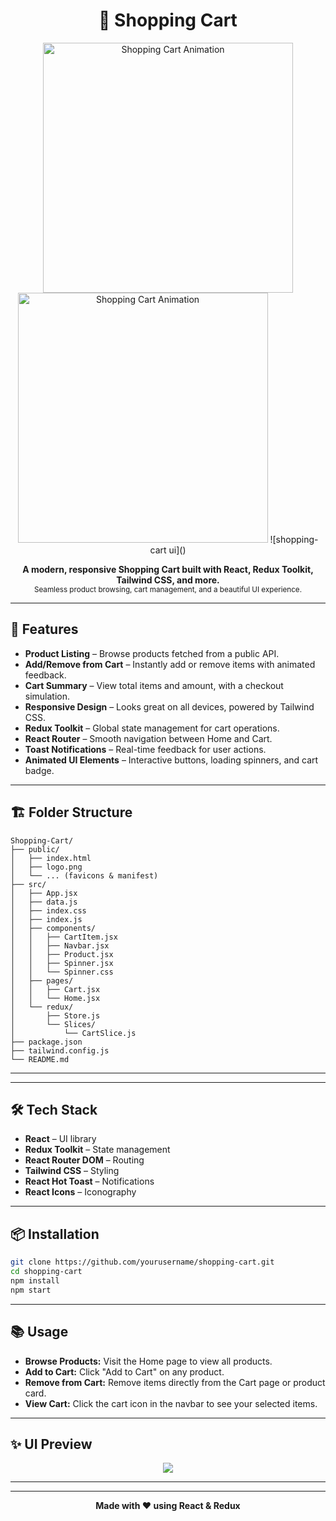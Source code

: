 <h1 align="center">
  🛒 Shopping Cart
</h1>

<p align="center">
  <img src="https://user-images.githubusercontent.com/7683657/246858573-7e7e6e7f-9e6c-4e3e-9e2a-7e8e8e8e8e8e.gif" alt="Shopping Cart Animation" width="400"/>
    <img src="https://github.com/user-attachments/assets/847791ff-5b2f-44eb-950d-71bf94cb81ea" alt="Shopping Cart Animation" width="400"/>
  ![shopping-cart ui]()

  
</p>

<p align="center">
  <b>A modern, responsive Shopping Cart built with React, Redux Toolkit, Tailwind CSS, and more.</b><br>
  <sub>Seamless product browsing, cart management, and a beautiful UI experience.</sub>
</p>

---

## 🚀 Features

- **Product Listing** – Browse products fetched from a public API.
- **Add/Remove from Cart** – Instantly add or remove items with animated feedback.
- **Cart Summary** – View total items and amount, with a checkout simulation.
- **Responsive Design** – Looks great on all devices, powered by Tailwind CSS.
- **Redux Toolkit** – Global state management for cart operations.
- **React Router** – Smooth navigation between Home and Cart.
- **Toast Notifications** – Real-time feedback for user actions.
- **Animated UI Elements** – Interactive buttons, loading spinners, and cart badge.

---

## 🏗️ Folder Structure

```plaintext
Shopping-Cart/
├── public/
│   ├── index.html
│   ├── logo.png
│   └── ... (favicons & manifest)
├── src/
│   ├── App.jsx
│   ├── data.js
│   ├── index.css
│   ├── index.js
│   ├── components/
│   │   ├── CartItem.jsx
│   │   ├── Navbar.jsx
│   │   ├── Product.jsx
│   │   ├── Spinner.jsx
│   │   └── Spinner.css
│   ├── pages/
│   │   ├── Cart.jsx
│   │   └── Home.jsx
│   └── redux/
│       ├── Store.js
│       └── Slices/
│           └── CartSlice.js
├── package.json
├── tailwind.config.js
└── README.md
```

---


---

## 🛠️ Tech Stack

- **React** – UI library
- **Redux Toolkit** – State management
- **React Router DOM** – Routing
- **Tailwind CSS** – Styling
- **React Hot Toast** – Notifications
- **React Icons** – Iconography

---

## 📦 Installation

```bash
git clone https://github.com/yourusername/shopping-cart.git
cd shopping-cart
npm install
npm start
```

---

## 📚 Usage

- **Browse Products:** Visit the Home page to view all products.
- **Add to Cart:** Click "Add to Cart" on any product.
- **Remove from Cart:** Remove items directly from the Cart page or product card.
- **View Cart:** Click the cart icon in the navbar to see your selected items.

---
## ✨ UI Preview

<p align="center">
<img src="https://github.com/user-attachments/assets/01eb4d70-37e1-4267-a6f5-420e265a932a" </img>

</p>

---


---

<p align="center">
  <b>Made with ❤️ using React & Redux</b>
